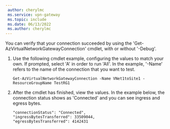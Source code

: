 ```yaml
---
 author: cherylmc
 ms.service: vpn-gateway
 ms.topic: include
 ms.date: 06/13/2022
 ms.author: cherylmc
---
```

You can verify that your connection succeeded by using the 'Get-AzVirtualNetworkGatewayConnection' cmdlet, with or without '-Debug'. 

1. Use the following cmdlet example, configuring the values to match your own. If prompted, select 'A' in order to run 'All'. In the example, '-Name' refers to the name of the connection that you want to test.

   ```azurepowershell-interactive
   Get-AzVirtualNetworkGatewayConnection -Name VNet1toSite1 -ResourceGroupName TestRG1
   ```

1. After the cmdlet has finished, view the values. In the example below, the connection status shows as 'Connected' and you can see ingress and egress bytes.

   ```
   "connectionStatus": "Connected",
   "ingressBytesTransferred": 33509044,
   "egressBytesTransferred": 4142431
   ``` 